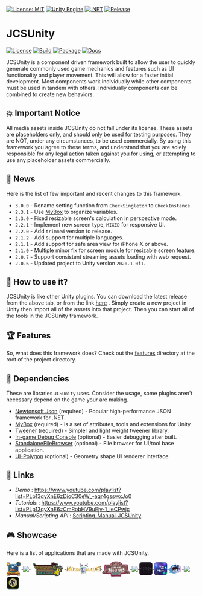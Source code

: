 [![License: MIT](https://img.shields.io/badge/License-MIT-green.svg)](https://opensource.org/licenses/MIT)
[![Unity Engine](https://img.shields.io/badge/unity-6000.0.27f1-black.svg?style=flat&logo=unity)](https://unity3d.com/get-unity/download/archive)
[![.NET](https://img.shields.io/badge/.NET-4.x-blueviolet.svg)](https://docs.unity3d.com/2018.3/Documentation/Manual/ScriptingRuntimeUpgrade.html)
[![Release](https://img.shields.io/github/tag/jcs090218/JCSUnity.svg?label=release&logo=github)](https://github.com/jcs090218/JCSUnity/releases/latest)

# JCSUnity

[![License](https://github.com/jcs090218/JCSUnity/actions/workflows/license.yml/badge.svg)](https://github.com/jcs090218/JCSUnity/actions/workflows/license.yml)
[![Build](https://github.com/jcs090218/JCSUnity/actions/workflows/build.yml/badge.svg)](https://github.com/jcs090218/JCSUnity/actions/workflows/build.yml)
[![Package](https://github.com/jcs090218/JCSUnity/actions/workflows/package.yml/badge.svg)](https://github.com/jcs090218/JCSUnity/actions/workflows/package.yml)
[![Docs](https://github.com/jcs090218/JCSUnity/actions/workflows/docs.yml/badge.svg)](https://github.com/jcs090218/JCSUnity/actions/workflows/docs.yml)

JCSUnity is a component driven framework built to allow the user
to quickly generate commonly used game mechanics and features
such as UI functionality and player movement. This will allow
for a faster initial development. Most components work individually
while other components must be used in tandem with others.
Individually components can be combined to create new behaviors.

## 💥 Important Notice

All media assets inside JCSUnity do not fall under its license.
These assets are placeholders only, and should only be used for
testing purposes. They are NOT, under any circumstances, to be
used commercially. By using this framework you agree to these
terms, and understand that you are solely responsible for any
legal action taken against you for using, or attempting to use
any placeholder assets commercially.

## 📰 News

Here is the list of few important and recent changes to this framework.

- `3.0.0` - Rename setting function from `CheckSingleton` to `CheckInstance`.
- `2.3.1` - Use [MyBox](https://github.com/Deadcows/MyBox) to organize variables.
- `2.3.0` - Fixed resizable screen's calculation in perspective mode.
- `2.2.1` - Implement new screen type, `MIXED` for responsive UI.
- `2.2.0` - Add `trimmed` version to release.
- `2.1.2` - Add support for multiple languages.
- `2.1.1` - Add support for safe area view for iPhone X or above.
- `2.1.0` - Multiple minor fix for screen module for resizable screen feature.
- `2.0.7` - Support consistent streaming assets loading with web request.
- `2.0.6` - Updated project to Unity version `2020.1.0f1`.

## 🔨 How to use it?

JCSUnity is like other Unity plugins. You can download the latest release
from the above tab, or from the link
[here](https://github.com/jcs090218/JCSUnity/releases/latest)
. Simply create a new project in Unity then import all of the assets into
that project. Then you can start all of the tools in the JCSUnity framework.

## 🏆 Features

So, what does this framework does? Check out the
[features](https://github.com/jcs090218/JCSUnity/tree/master/features)
directory at the root of the project directory.

## 📌 Dependencies

These are libraries `JCSUnity` uses. Consider the usage, some plugins aren't necessary
depend on the game your are making.

- [Newtonsoft Json](https://www.newtonsoft.com/json) (required) - Popular high-performance JSON framework for .NET.
- [MyBox](https://github.com/Deadcows/MyBox) (required) - is a set of attributes, tools and extensions for Unity
- [Tweener](https://github.com/PeterVuorela/Tweener) (required) - Simpler and light weight tweener library.
- [In-game Debug Console](https://assetstore.unity.com/packages/tools/gui/in-game-debug-console-68068) (optional) - Easier debugging after built.
- [StandaloneFileBrowser](https://github.com/gkngkc/UnityStandaloneFileBrowser) (optional) - File browser for UI/tool base application.
- [UI-Polygon](https://github.com/CiaccoDavide/Unity-UI-Polygon) (optional) - Geometry shape UI renderer interface.

## 🔗 Links

- *Demo* : https://www.youtube.com/playlist?list=PLp13qyXnE6zDioC30eW_-aqr4gsswxJo0
- *Tutorials* : https://www.youtube.com/playlist?list=PLp13qyXnE6zCmRobHV9uEjv-1_ieCPwjc
- *Manual/Scripting API* : [Scripting-Manual-JCSUnity](https://jcs090218.github.io/JCSUnity/Manual/index.html)

## 🎮 Showcase

Here is a list of applications that are made with JCSUnity.

<a href="https://apkcombo.com/twilight-tower-livevr/com.AAU.TwilightTower/" target="_blank">
  <img src="./etc/games/Twilight_Tower.png" width="8%" align="middle"/>
</a>
<a href="https://apkcombo.com/hemlock-and-the-horrible-net/com.aau.jcs/" target="_blank">
  <img src="./etc/games/Hemlock.png" width="7%" align="middle"/>
</a>
<a href="https://youtu.be/OQqqgbf0mGI" target="_blank">
  <img src="./etc/games/Radiant_Rune_Fist.png" width="18%" align="middle"/>
</a>
<a href="https://www.youtube.com/watch?v=vPapMMxzNGg&feature=youtu.be" target="_blank">
  <img src="./etc/games/Might_&_Blade.png" width="18%" align="middle"/>
</a>
<a href="https://mwgamedesign.itch.io/sugar-sleuths" target="_blank">
  <img src="./etc/games/Sugar_Sleuths.png" width="15%" align="middle"/>
</a>
<a href="http://www.jcs-profile.com/public/links/Links_PipelineOfEmperorYu/" target="_blank">
  <img src="./etc/games/PEY.png" width="7%" align="middle"/>
</a>
<a href="https://meteo.com.tw/app-download.html" target="_blank">
  <img src="./etc/app/Meteo.png" width="7%" align="middle"/>
</a>
<a href="https://apps.apple.com/us/app/lights-delights/id1541283833" target="_blank">
  <img src="./etc/app/LnD.png" width="7%" align="middle"/>
</a>
<a href="https://apps.apple.com/us/app/monumental-conversations/id1585909435" target="_blank">
  <img src="./etc/app/MonCon.png" width="7%" align="middle"/>
</a>
<a href="https://kuhhenry.itch.io/alice-in-surprise" target="_blank">
  <img src="./etc/games/AIS.png" width="7%" align="middle"/>
</a>
<a href="https://jcs090218.itch.io/you-have-an-order" target="_blank">
  <img src="./etc/games/Crypt_Adv.png" width="7%" align="middle"/>
</a>
